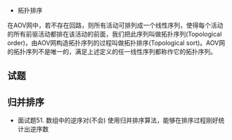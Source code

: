 * 拓扑排序

在AOV网中，若不存在回路，则所有活动可排列成一个线性序列，使得每个活动的所有前驱活动都排在该活动的前面，我们把此序列叫做拓扑序列(Topological order)，由AOV网构造拓扑序列的过程叫做拓扑排序(Topological sort)。AOV网的拓扑序列不是唯一的，满足上述定义的任一线性序列都称作它的拓扑序列。

## 试题 

## 归并排序
* 面试题51. 数组中的逆序对(不会)
使用归并排序算法，能够在排序过程刚好统计出逆序数

